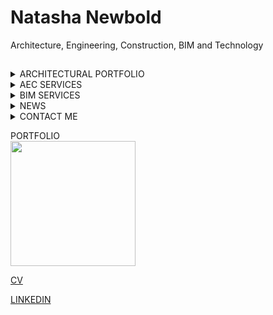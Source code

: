 # Natasha Newbold
Architecture, Engineering, Construction, BIM and Technology

##

<details>
<summary>ARCHITECTURAL PORTFOLIO</summary>
  <h3>Architectual<br>
  <h3>BIM<br>
  <h3>Construction<br>
  <h3>Engineering<br>
</details>

<details>
<summary>AEC SERVICES</summary>
  <p>Architecture and Planning]()<br>
  <p>Facilities Management<br>
  <p>Construction and Infrastructure Consultation<br>
</details>

<details>
<summary>BIM SERVICES</summary>
  <H3>What is BIM?<br>
  <H3>What is BIM LOD? (Level of development)<br>
  <H3>LOD 100<br>
  <H3>LOD 200<br>
  <H3>LOD 300<br>
  <H3>LOD 400<br>
  <H3>LOD 500<br>
</details>

<details>
<summary>NEWS</summary>
  <p><br>
</details>
    
<details>
<summary>CONTACT ME</summary>
  <p>You can reach me at natashanewboldlondon@gmail.com<br>
</details>

PORTFOLIO <br>
<img src="https://github.com/natnew/Professional-Portfolio/blob/main/Renovation.JPG" height="200"/>

[CV]()

[LINKEDIN](https://www.linkedin.com/in/natasha-newbold/)
